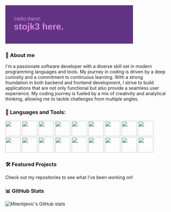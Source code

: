 <img align="cemter" alt="Coding" width="400" src="header.png">

<h3 align="left">🌟 About me</h3>
<p align="left">
                I'm a passionate software developer with a diverse skill set in modern programming languages and tools. My journey in coding is driven by a deep curiosity and a commitment to continuous    learning.
                With a strong foundation in both backend and frontend development, I strive to build applications that are not only functional but also provide a seamless user experience. 
                My coding journey is fueled by a mix of creativity and analytical thinking, allowing me to tackle challenges from multiple angles.
</p>

<h3 align="left">🚀 Languages and Tools:</h3>
<p align="left"> 
            <img src="https://cdn.jsdelivr.net/gh/devicons/devicon@latest/icons/php/php-original.svg" width="48px" height="48px" />
            <img src="https://cdn.jsdelivr.net/gh/devicons/devicon@latest/icons/csharp/csharp-original.svg" width="48px" height="48px" />
            <img src="https://cdn.jsdelivr.net/gh/devicons/devicon@latest/icons/python/python-original.svg" width="48px" height="48px" />
            <img src="https://cdn.jsdelivr.net/gh/devicons/devicon@latest/icons/azuresqldatabase/azuresqldatabase-original.svg" width="48px" height="48px" />
            <img src="https://cdn.jsdelivr.net/gh/devicons/devicon@latest/icons/javascript/javascript-original.svg" width="48px" height="48px" />
            <img src="https://cdn.jsdelivr.net/gh/devicons/devicon@latest/icons/html5/html5-original.svg" width="48px" height="48px" />
            <img src="https://cdn.jsdelivr.net/gh/devicons/devicon@latest/icons/css3/css3-original.svg" width="48px" height="48px" />
            <img src="https://cdn.jsdelivr.net/gh/devicons/devicon@latest/icons/react/react-original.svg" width="48px" height="48px" />
            <img src="https://cdn.jsdelivr.net/gh/devicons/devicon@latest/icons/figma/figma-original.svg" width="48px" height="48px" />
            <img src="https://cdn.jsdelivr.net/gh/devicons/devicon@latest/icons/photoshop/photoshop-original.svg" width="48px" height="48px" />
            <img src="https://cdn.jsdelivr.net/gh/devicons/devicon@latest/icons/docker/docker-original.svg" width="48px" height="48px" />
            <img src="https://cdn.jsdelivr.net/gh/devicons/devicon@latest/icons/drupal/drupal-original.svg" width="48px" height="48px" />
            <img src="https://cdn.jsdelivr.net/gh/devicons/devicon@latest/icons/linux/linux-original.svg" width="48px" height="48px" />
            <img src="https://cdn.jsdelivr.net/gh/devicons/devicon@latest/icons/arduino/arduino-original-wordmark.svg" width="48px" height="48px" />
            <img src="https://cdn.jsdelivr.net/gh/devicons/devicon@latest/icons/bash/bash-original.svg" width="48px" height="48px" />  
            <img src="https://cdn.jsdelivr.net/gh/devicons/devicon@latest/icons/mariadb/mariadb-original-wordmark.svg" width="48px" height="48px" />
            <img src="https://cdn.jsdelivr.net/gh/devicons/devicon@latest/icons/redis/redis-original-wordmark.svg" width="48px" height="48px" />
            <img src="https://cdn.jsdelivr.net/gh/devicons/devicon@latest/icons/dot-net/dot-net-original.svg" width="48px" height="48px" />
           </p>

<h3 align="left">🛠️ Featured Projects</h3>
<p align="left">Check out my repositories to see what I’ve been working on!</p>

<h3 align="left">📊 GitHub Stats</h3>

![Milentijevic's GitHub stats](https://github-readme-stats.vercel.app/api?username=milentijev1c&show_icons=true&theme=onedark)

